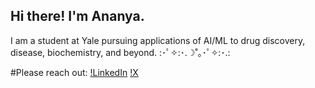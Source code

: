 ## Hi there! I'm Ananya.

I am a student at Yale pursuing applications of AI/ML to drug discovery, disease, biochemistry, and beyond.
:･ﾟ✧:･.☽˚｡･ﾟ✧:･.:

#Please reach out:
[!LinkedIn](https://www.linkedin.com/in/https://www.linkedin.com/in/ananya-krishna-a95116215/)
[!X](https://x.com/ananyakrishna_)
<!--
**Ananya-Krishna/Ananya-Krishna** is a ✨ _special_ ✨ repository because its `README.md` (this file) appears on your GitHub profile.

Here are some ideas to get you started:

- 🔭 I’m currently working on ...
- 🌱 I’m currently learning ...
- 👯 I’m looking to collaborate on ...
- 🤔 I’m looking for help with ...
- 💬 Ask me about ...
- 📫 How to reach me: ...
- 😄 Pronouns: ...
- ⚡ Fun fact: ...
-->

